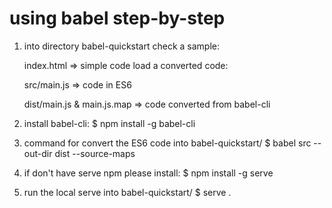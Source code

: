 # using babel step-by-step

1. into directory babel-quickstart check a sample:

    index.html => simple code load a converted code: 
        <script src="dist/main.js"></script>

    src/main.js => code in ES6 

    dist/main.js & main.js.map => code converted from babel-cli 

2. install babel-cli:
$ npm install -g babel-cli

3. command for convert the ES6 code into babel-quickstart/ 
$ babel src --out-dir dist --source-maps

4. if don't have serve npm please install:
$ npm install -g serve

5. run the local serve into babel-quickstart/
$ serve .